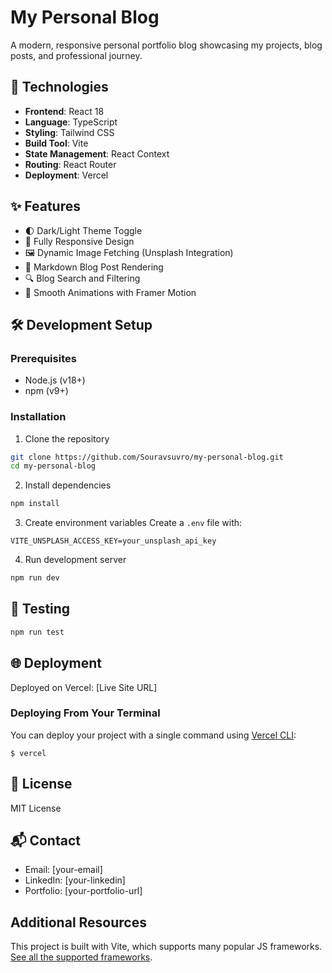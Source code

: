 # My Personal Blog

A modern, responsive personal portfolio blog showcasing my projects, blog posts, and professional journey.

## 🚀 Technologies

- **Frontend**: React 18
- **Language**: TypeScript
- **Styling**: Tailwind CSS
- **Build Tool**: Vite
- **State Management**: React Context
- **Routing**: React Router
- **Deployment**: Vercel

## ✨ Features

- 🌓 Dark/Light Theme Toggle
- 📱 Fully Responsive Design
- 🖼️ Dynamic Image Fetching (Unsplash Integration)
- 📝 Markdown Blog Post Rendering
- 🔍 Blog Search and Filtering
- 🚀 Smooth Animations with Framer Motion

## 🛠 Development Setup

### Prerequisites
- Node.js (v18+)
- npm (v9+)

### Installation
1. Clone the repository
```bash
git clone https://github.com/Souravsuvro/my-personal-blog.git
cd my-personal-blog
```

2. Install dependencies
```bash
npm install
```

3. Create environment variables
Create a `.env` file with:
```
VITE_UNSPLASH_ACCESS_KEY=your_unsplash_api_key
```

4. Run development server
```bash
npm run dev
```

## 🧪 Testing
```bash
npm run test
```

## 🌐 Deployment
Deployed on Vercel: [Live Site URL]

### Deploying From Your Terminal

You can deploy your project with a single command using [Vercel CLI](https://vercel.com/download):

```shell
$ vercel
```

## 📄 License
MIT License

## 📬 Contact
- Email: [your-email]
- LinkedIn: [your-linkedin]
- Portfolio: [your-portfolio-url]

## Additional Resources

This project is built with Vite, which supports many popular JS frameworks. [See all the supported frameworks](https://vitejs.dev/guide/#scaffolding-your-first-vite-project).
